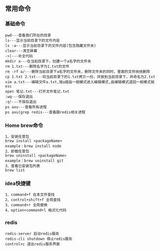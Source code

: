 ## 常用命令
 ### 基础命令
    pwd---查看我们所在的目录
    ls---显示当前目录下的文件内容
    ls -a---显示当前目录下的文件内容(包含隐藏文件夹)
    clear---清空屏幕
    ->|---补全代码
    mkdir a---在当前目录下，创建一个a名字的文件夹
    rm 1.txt---删除名字为1.txt的文件
    rm -rf a/---删除当前目录下a名字的文件夹，删除文件夹的同时，里面的文件统统删除
    cp 1.txt 2.txt---将当前目录下的1.txt拷贝一份，并放到当前目录下，并命名为2.txt
    vim a.txt---编辑文件a.txt,按a就由一般模式进入编辑模式,由编辑模式退回一般模式按esc
    open 笔记.txt---打开文件笔记.txt
    :wq---保存退出
    :q!---不保存退出
    ps axu---查看所有进程
    ps axu|grep redis---查看跟redis相关进程
 ### Home brew命令
    1、安装任意包
    brew install <packageName>
    example：brew install node
    2、卸载任意包
    brew uninstall <packageName>
    example：brew uninstall git
    3、查看已安装包列表
    brew list
 ### idea快捷键
    1、command+f 在本文件查找
    2、control+shift+f 全局查找
    3、command+r 全局替换
    4、option+command+l 格式化代码
 ### redis
    redis-server 启动redis服务
    redis-cli shutdown 停止redis服务
    control+c 退出redis服务界面